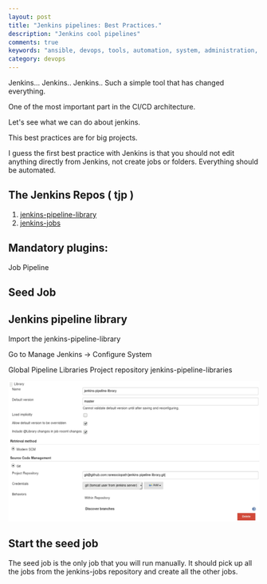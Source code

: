 ```yaml
---
layout: post
title: "Jenkins pipelines: Best Practices."
description: "Jenkins cool pipelines"
comments: true
keywords: "ansible, devops, tools, automation, system, administration, cloud, aws"
category: devops
---
```


Jenkins... Jenkins.. Jenkins..
Such a simple tool that has changed everything.

One of the most important part in the CI/CD architecture.

Let's see what we can do about jenkins.

This best practices are for big projects.

I guess the first best practice with Jenkins is that you should not edit anything directly from Jenkins, not create jobs or folders.
Everything should be automated. 

## The Jenkins Repos ( tjp )
1. <a href="https://github.com/raresociopath/jenkins-pipeline-library.git">jenkins-pipeline-library</a>
2. <a href="https://github.com/raresociopath/jenkins-jobs.git">jenkins-jobs</a>


## Mandatory plugins:

Job Pipeline


## Seed Job



## Jenkins pipeline library
Import the jenkins-pipeline-library

Go to Manage Jenkins -> Configure System

Global Pipeline Libraries
Project repository jenkins-pipeline-libraries


![Jenkins](/pics/jenkins1.png)

## Start the seed job


The seed job is the only job that you will run manually.
It should pick up all the jobs from the jenkins-jobs repository and create all the other jobs.



